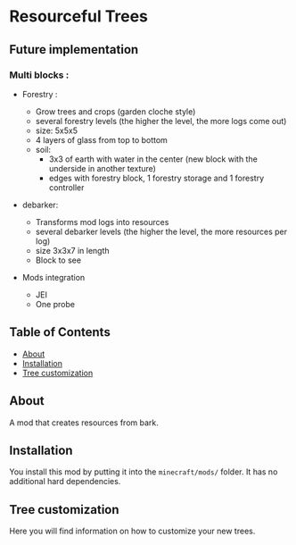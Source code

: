 # Resourceful Trees

## Future implementation

### Multi blocks :

- Forestry :
    - Grow trees and crops (garden cloche style)
    - several forestry levels (the higher the level, the more logs come out)
    - size: 5x5x5
    - 4 layers of glass from top to bottom
    - soil:
        - 3x3 of earth with water in the center (new block with the underside in another texture)
        - edges with forestry block, 1 forestry storage and 1 forestry controller

- debarker:
    - Transforms mod logs into resources
    - several debarker levels (the higher the level, the more resources per log)
    - size 3x3x7 in length
    - Block to see

- Mods integration
    - JEI
    - One probe

## Table of Contents

* [About](#About)
* [Installation](#Installation)
* [Tree customization](#tree-customization)

## About

A mod that creates resources from bark.

## Installation

You install this mod by putting it into the `minecraft/mods/` folder. It has no additional hard dependencies.

## Tree customization

Here you will find information on how to customize your new trees.

[//]: # (**Note:** Set "Generate Default Bees" Config option to false if you would like to overwrite the default variants.)
